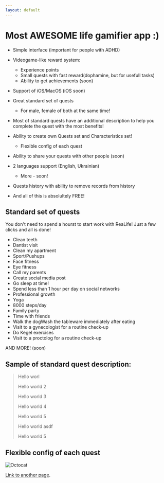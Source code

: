 ```yaml
---
layout: default
---
```


# Most **AWESOME** life gamifier app :)

- Simple interface (important for people with ADHD)

- Videogame-like reward system:
  - Experience points
  - Small quests with fast reward(dophamine, but for usefull tasks)
  - Ability to get achievements (soon)
- Support of iOS/MacOS (iOS soon)

- Great standard set of quests
  - For male, female of both at the same time!

- Most of standard quests have an additional description to help you complete the quest with the most benefits!

- Ability to create own Quests set and Characteristics set!
  - Flexible config of each quest

- Ability to share your quests with other people (soon)

- 2 languages support (English, Ukrainian)
  - More - soon!

- Quests history with ability to remove records from history

- And all of this is absolultely FREE!


## Standard set of quests

You don't need to spend a hourst to start work with ReaLife! 
Just a few clicks and all is done!

- Clean teeth
- Dantist visit
- Clean my apartment
- Sport/Pushups
- Face fitness
- Eye fitness
- Call my parents
- Create social media post
- Go sleep at time!
- Spend less than 1 hour per day on social networks
- Professional growth
- Yoga
- 8000 steps/day
- Family party
- Time with friends
- Walk the dogWash the tableware immediately after eating
- Visit to a gynecologist for a routine check-up
- Do Kegel exercises
- Visit to a proctolog for a routine check-up

AND MORE! (soon)

## Sample of standard quest description:

> Hello worl
>
> Hello world 2
>
> Hello world 3 
>
> Hello world 4
>
> Hello world 5 
>
> Hello world asdf
>
> Hello world 5

## Flexible config of each quest

![Octocat]({{base}}/ReaLifeSite/assets/images/QuestConfig.gif)




[Link to another page](./another-page.html).

